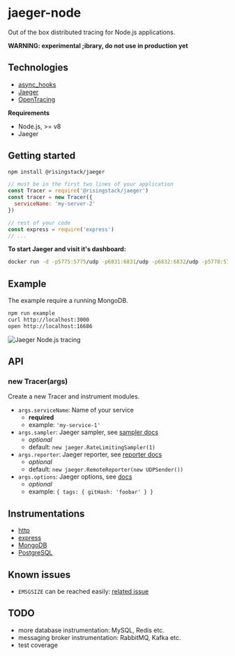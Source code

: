 # jaeger-node

Out of the box distributed tracing for Node.js applications.

**WARNING: experimental ;ibrary, do not use in production yet**

## Technologies

- [async_hooks](https://github.com/nodejs/node/blob/master/doc/api/async_hooks.md)
- [Jaeger](https://uber.github.io/jaeger/)
- [OpenTracing](http://opentracing.io/)

**Requirements**

- Node.js, >= v8
- Jaeger

## Getting started

```sh
npm install @risingstack/jaeger
```

```js
// must be in the first two lines of your application
const Tracer = require('@risingstack/jaeger')
const tracer = new Tracer({
  serviceName: 'my-server-2'
})

// rest of your code
const express = require('express')
// ...
```

**To start Jaeger and visit it's dashboard:**

```sh
docker run -d -p5775:5775/udp -p6831:6831/udp -p6832:6832/udp -p5778:5778 -p16686:16686 -p14268:14268 jaegertracing/all-in-one:latest && open http://localhost:16686
```

## Example

The example require a running MongoDB.  

```sh
npm run example
curl http://localhost:3000
open http://localhost:16686
```

![Jaeger Node.js tracing](https://user-images.githubusercontent.com/1764512/26843812-c3198758-4af1-11e7-8aa3-1da55d9e58b6.png)

## API

### new Tracer(args)

Create a new Tracer and instrument modules.

- `args.serviceName`: Name of your service
  - **required**
  - example: `'my-service-1'`
- `args.sampler`: Jaeger sampler, see [sampler docs](https://github.com/uber/jaeger-client-node/tree/master/src/samplers)
  - *optional*
  - default: `new jaeger.RateLimitingSampler(1)`
- `args.reporter`: Jaeger reporter, see [reporter docs](https://github.com/uber/jaeger-client-node/tree/master/src/reporters)
  - *optional*
  - default: `new jaeger.RemoteReporter(new UDPSender())`
- `args.options`: Jaeger options, see [docs](https://github.com/uber/jaeger-client-node#initialization)
  - *optional*
  - example: `{ tags: { gitHash: 'foobar' } }`


## Instrumentations

- [http](https://nodejs.org/api/http.html)
- [express](https://expressjs.com/)
- [MongoDB](https://www.npmjs.com/package/mongodb-core)
- [PostgreSQL](https://www.npmjs.com/package/pg)

## Known issues

- `EMSGSIZE` can be reached easily: [related issue](https://github.com/uber/jaeger-client-node/issues/124)

## TODO

- more database instrumentation: MySQL, Redis etc.
- messaging broker instrumentation: RabbitMQ, Kafka etc.
- test coverage
